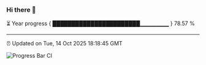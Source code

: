 ### Hi there 👋

⏳ Year progress { ███████████████████████▁▁▁▁▁▁▁ } 78.57 %

---

⏰ Updated on Tue, 14 Oct 2025 18:18:45 GMT

![Progress Bar CI](https://github.com/code-lakshay/GitHub-Actions-Demo/workflows/Progress%20Bar%20CI/badge.svg)
